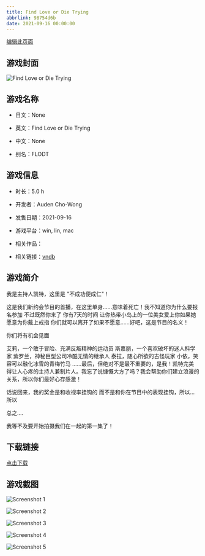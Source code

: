 ```yaml
---
title: Find Love or Die Trying
abbrlink: 98754d6b
date: 2021-09-16 00:00:00
---
```

[编辑此页面](https://github.com/ACG-3/ADV3-source/blob/main/source/_posts/games/Find%20Love%20or%20Die%20Trying.md)

## 游戏封面

![Find Love or Die Trying](https://pan.timero.xyz/d/onedrive/img_lib_001/Find%20Love%20or%20Die%20Trying_cover.avif)


## 游戏名称

- 日文：None
- 英文：Find Love or Die Trying
- 中文：None

- 别名：FLODT


## 游戏信息

- 时长：5.0 h
- 开发者：Auden Cho-Wong
- 发售日期：2021-09-16
- 游戏平台：win, lin, mac
- 相关作品：

- 相关链接：[vndb](https://vndb.org/v31994)


## 游戏简介

我是主持人凯特，这里是 "不成功便成仁"！

这是我们新约会节目的首播，在这里单身......意味着死亡！我不知道你为什么要报名参加 不过既然你来了 你有7天的时间 让你热带小岛上的一位美女爱上你如果她愿意为你戴上戒指 你们就可以离开了如果不愿意......好吧，这是节目的名义！

你们将有机会见面

艾莉，一个敢于冒险、充满反叛精神的运动员
斯嘉丽，一个喜欢破坏的迷人科学家
紫罗兰，神秘巨型公司冷酷无情的继承人
泰拉，随心所欲的古怪玩家
小依，笑容可以融化冰雪的青梅竹马
......最后，但绝对不是最不重要的，是我！凯特完美得让人心疼的主持人兼制片人。我忘了说慷慨大方了吗？我会帮助你们建立浪漫的关系，所以你们最好心存感激！

话说回来，我的奖金是和收视率挂钩的 而不是和你在节目中的表现挂钩，所以...所以

总之....

我等不及要开始拍摄我们在一起的第一集了！




## 下载链接

[点击下载](https://pan.timero.xyz/onedrive/adv_lib_001/Find%20Love%20or%20Die%20Trying)


## 游戏截图


![Screenshot 1](https://pan.timero.xyz/d/onedrive/img_lib_001/Find%20Love%20or%20Die%20Trying_Screenshot_1.avif)

![Screenshot 2](https://pan.timero.xyz/d/onedrive/img_lib_001/Find%20Love%20or%20Die%20Trying_Screenshot_2.avif)

![Screenshot 3](https://pan.timero.xyz/d/onedrive/img_lib_001/Find%20Love%20or%20Die%20Trying_Screenshot_3.avif)

![Screenshot 4](https://pan.timero.xyz/d/onedrive/img_lib_001/Find%20Love%20or%20Die%20Trying_Screenshot_4.avif)

![Screenshot 5](https://pan.timero.xyz/d/onedrive/img_lib_001/Find%20Love%20or%20Die%20Trying_Screenshot_5.avif)


